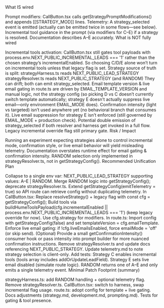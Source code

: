 What IS wired

Prompt modifiers: CallButton.tsx calls getStrategyPromptModifications() and appends [[STRATEGY_MOD]] lines.
Telemetry: A strategy_selected event is emitted (actually can be emitted twice in some flows—see below).
Incremental tool guidance in the prompt (via modifiers for C–E) if a strategy is resolved.
Documentation describes A–E accurately.
What is NOT fully wired

Incremental tools activation: CallButton.tsx still gates tool payloads with process.env.NEXT_PUBLIC_INCREMENTAL_LEADS === '1' rather than the chosen strategy’s incrementalEnabled. So choosing C/D/E alone won’t turn on incremental tools unless that legacy flag is set.
Strategy source of truth is split:
strategyHarness.ts reads NEXT_PUBLIC_LEAD_STRATEGY
strategyResolver.ts reads NEXT_PUBLIC_STRATEGY (and RANDOM)
They can drift; both can emit strategy_selected.
Email template version & live email gating in route.ts are driven by EMAIL_TEMPLATE_VERSION and manual logic, not the strategy config (so picking D vs C doesn’t currently switch template automatically; strategy E doesn’t actually suppress live email—only environment EMAIL_MODE does).
Confirmation intensity (light vs targeted) isn’t used anywhere yet (no behavioral branch that consumes it).
Live email suppression for strategy E isn’t enforced (still governed by EMAIL_MODE + production check).
Potential double emission of strategy_selected if both resolver and harness get invoked in a full flow.
Legacy incremental override flag still primary gate.
Risk / Impact

Running an experiment expecting strategies alone to control incremental mode, confirmation style, or live email behavior will yield misleading telemetry.
Documentation overstates runtime effect for email gating & confirmation intensity.
RANDOM selection only implemented in strategyResolver.ts, not in getStrategyConfig().
Recommended Unification Plan

Collapse to a single env var: NEXT_PUBLIC_LEAD_STRATEGY supporting values: A–E | RANDOM.
Merge RANDOM logic into getStrategyConfig(); deprecate strategyResolver.ts.
Extend getStrategyConfig(emitTelemetry = true) so API route can retrieve config without duplicating telemetry.
In CallButton.tsx:
Replace resolveStrategy() + legacy flag with const cfg = getStrategyConfig();
Build tools via buildHumeToolsPayload(cfg.incrementalEnabled || process.env.NEXT_PUBLIC_INCREMENTAL_LEADS === '1') (keep legacy override for now).
Use cfg.strategy for modifiers.
In route.ts:
Import config with getStrategyConfig(false) and set templateVersion = cfg.emailTemplate.
Enforce live email gating: if !cfg.liveEmailsEnabled, force emailMode = 'off' (or skip send).
(Optional) Provide a small getConfirmationIntensity() consumer hook or pass intensity into prompt builder for more nuanced confirmation instructions.
Remove strategyResolver.ts and update docs referencing NEXT_PUBLIC_STRATEGY.
Update telemetry.md to note strategy selection is client-only.
Add tests:
Strategy C enables incremental tools (tools array includes addOrUpdateLeadField).
Strategy E sets live email disabled (simulate route logic).
RANDOM returns one of A–E and only emits a single telemetry event.
Minimal Patch Footprint (summary)

strategyHarness.ts: add RANDOM handling + optional telemetry flag.
Remove strategyResolver.ts.
CallButton.tsx: switch to harness, swap incremental flag usage.
route.ts: adopt config for template + live gating.
Docs adjustments (strategy.md, development.md, prompting.md).
Tests for gating & tool presence.